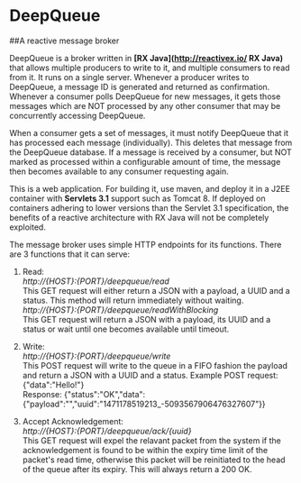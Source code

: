 # DeepQueue
##A reactive message broker

DeepQueue is a broker written in __[RX Java](http://reactivex.io/ RX Java)__ that allows multiple producers to write to it, and multiple consumers to read from it. It runs on a single server. Whenever a producer writes to DeepQueue, a message ID is generated and returned as confirmation. Whenever a consumer polls DeepQueue for new messages, it gets those messages which are NOT processed by any other consumer that may be concurrently accessing DeepQueue.  

When a consumer gets a set of messages, it must notify DeepQueue that it has processed each message (individually). This deletes that message from the DeepQueue database. If a message is received by a consumer, but NOT marked as processed within a configurable amount of time, the message then becomes available to any consumer requesting again.  

This is a web application. For building it, use maven, and deploy it in a J2EE container with __Servlets 3.1__ support such as Tomcat 8. If deployed on containers adhering to lower versions than the Servlet 3.1 specification, the benefits of a reactive architecture with RX Java will not be completely exploited.   

The message broker uses simple HTTP endpoints for its functions. There are 3 functions that it can serve:  

1. Read:  
  _http://{HOST}:{PORT}/deepqueue/read_  
  This GET request will either return a JSON with a payload, a UUID and a status. This method will return immediately without waiting.  
  _http://{HOST}:{PORT}/deepqueue/readWithBlocking_  
  This GET request will return a JSON with a payload, its UUID and a status or wait until one becomes available until timeout.   

2. Write:  
_http://{HOST}:{PORT}/deepqueue/write_    
This POST request will write to the queue in a FIFO fashion the payload and return a JSON with a UUID and a status. Example POST request: {"data":"Hello!"}  
Response: {"status":"OK","data":{"payload":"","uuid":"1471178519213_-5093567906476327607"}}  

3. Accept Acknowledgement:   
_http://{HOST}:{PORT}/deepqueue/ack/{uuid}_  
This GET request will expel the relavant packet from the system if the acknowledgement is found to be within the expiry time limit of the packet's read time, otherwise this packet will be reinitiated to the head of the queue after its expiry. This will always return a 200 OK.
